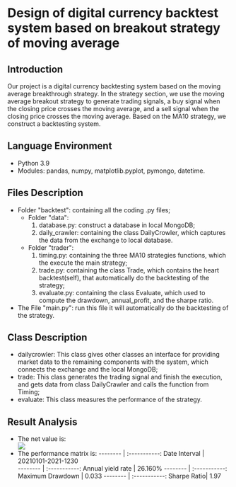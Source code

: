 # Design of digital currency backtest system based on breakout strategy of moving average

## Introduction
Our project is a digital currency backtesting system based on the moving average breakthrough strategy. In the strategy section, we use the moving average breakout strategy to generate trading signals, a buy signal when the closing price crosses the moving average, and a sell signal when the closing price crosses the moving average. Based on the MA10 strategy, we construct a backtesting system.

## Language Environment
* Python 3.9
* Modules: pandas, numpy, matplotlib.pyplot, pymongo, datetime.

## Files Description
* Folder "backtest": containing all the coding .py files;
  * Folder "data":
    1. database.py: construct a database in local MongoDB;
    2. daily_crawler: containing the class DailyCrowler, which captures the data from the exchange to local database.
  * Folder "trader":
    1. timing.py: containing the three MA10 strategies functions, which the execute the main strategy;
    2. trade.py: containing the class Trade, which contains the heart backtest(self), that automatically do the backtesting of the strategy;
    3. evaluate.py: containing the class Evaluate, which used to compute the drawdown, annual_profit, and the sharpe ratio.
* The File "main.py": run this file it will automatically do the backtesting of the strategy.

## Class Description
* dailycrowler: This class gives other classes an interface for providing market data to the remaining components with the system, which connects the exchange and the local MongoDB;
* trade: This class generates the trading signal and finish the execution, and gets data from class DailyCrawler and calls the function from Timing;
* evaluate: This class measures the performance of the strategy.

## Result Analysis
* The net value is:
  <div align=left>
  <img src="https://user-images.githubusercontent.com/101002984/169658215-0870d05f-7a0c-490b-9bc9-e39dbc177983.png" />
  </div>
* The performance matrix is:
  -------- | :-----------:
 Date Interval      | 20210101-2021-1230  
  -------- | :-----------:
 Annual yield rate     | 26.160%
  -------- | :-----------:
Maximum Drawdown    | 0.033
  -------- | :-----------:
 Sharpe Ratio| 1.97
